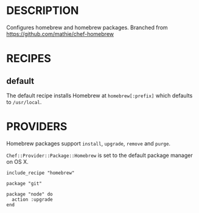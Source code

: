 DESCRIPTION
===========

Configures homebrew and homebrew packages. Branched from https://github.com/mathie/chef-homebrew

RECIPES
=======

default
-------

The default recipe installs Homebrew at `homebrew[:prefix]` which defaults to `/usr/local`.

PROVIDERS
=========

Homebrew packages support `install`, `upgrade`, `remove` and `purge`.

`Chef::Provider::Package::Homebrew` is set to the default package manager on OS X.

    include_recipe "homebrew"

    package "git"

    package "node" do
      action :upgrade
    end
